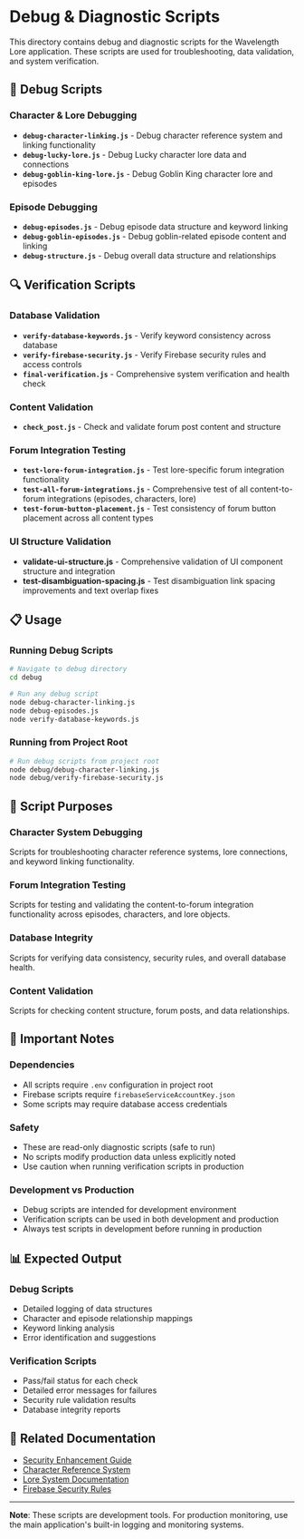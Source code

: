 # Debug & Diagnostic Scripts

This directory contains debug and diagnostic scripts for the Wavelength Lore application. These scripts are used for troubleshooting, data validation, and system verification.

## 🔧 Debug Scripts

### Character & Lore Debugging
- **`debug-character-linking.js`** - Debug character reference system and linking functionality
- **`debug-lucky-lore.js`** - Debug Lucky character lore data and connections
- **`debug-goblin-king-lore.js`** - Debug Goblin King character lore and episodes

### Episode Debugging
- **`debug-episodes.js`** - Debug episode data structure and keyword linking
- **`debug-goblin-episodes.js`** - Debug goblin-related episode content and linking
- **`debug-structure.js`** - Debug overall data structure and relationships

## 🔍 Verification Scripts

### Database Validation
- **`verify-database-keywords.js`** - Verify keyword consistency across database
- **`verify-firebase-security.js`** - Verify Firebase security rules and access controls
- **`final-verification.js`** - Comprehensive system verification and health check

### Content Validation
- **`check_post.js`** - Check and validate forum post content and structure

### Forum Integration Testing
- **`test-lore-forum-integration.js`** - Test lore-specific forum integration functionality
- **`test-all-forum-integrations.js`** - Comprehensive test of all content-to-forum integrations (episodes, characters, lore)
- **`test-forum-button-placement.js`** - Test consistency of forum button placement across all content types

### UI Structure Validation
- **validate-ui-structure.js** - Comprehensive validation of UI component structure and integration
- **test-disambiguation-spacing.js** - Test disambiguation link spacing improvements and text overlap fixes

## 📋 Usage

### Running Debug Scripts
```bash
# Navigate to debug directory
cd debug

# Run any debug script
node debug-character-linking.js
node debug-episodes.js
node verify-database-keywords.js
```

### Running from Project Root
```bash
# Run debug scripts from project root
node debug/debug-character-linking.js
node debug/verify-firebase-security.js
```

## 🎯 Script Purposes

### Character System Debugging
Scripts for troubleshooting character reference systems, lore connections, and keyword linking functionality.

### Forum Integration Testing
Scripts for testing and validating the content-to-forum integration functionality across episodes, characters, and lore objects.

### Database Integrity
Scripts for verifying data consistency, security rules, and overall database health.

### Content Validation
Scripts for checking content structure, forum posts, and data relationships.

## 🚨 Important Notes

### Dependencies
- All scripts require `.env` configuration in project root
- Firebase scripts require `firebaseServiceAccountKey.json`
- Some scripts may require database access credentials

### Safety
- These are read-only diagnostic scripts (safe to run)
- No scripts modify production data unless explicitly noted
- Use caution when running verification scripts in production

### Development vs Production
- Debug scripts are intended for development environment
- Verification scripts can be used in both development and production
- Always test scripts in development before running in production

## 📊 Expected Output

### Debug Scripts
- Detailed logging of data structures
- Character and episode relationship mappings
- Keyword linking analysis
- Error identification and suggestions

### Verification Scripts
- Pass/fail status for each check
- Detailed error messages for failures
- Security rule validation results
- Database integrity reports

## 🔗 Related Documentation

- [Security Enhancement Guide](../docs/SECURITY_ENHANCEMENT_GUIDE.md)
- [Character Reference System](../docs/CHARACTER_REFERENCE_SYSTEM.md)
- [Lore System Documentation](../docs/LORE_SYSTEM_DOCUMENTATION.md)
- [Firebase Security Rules](../firebase-database-rules.json)

---

**Note**: These scripts are development tools. For production monitoring, use the main application's built-in logging and monitoring systems.